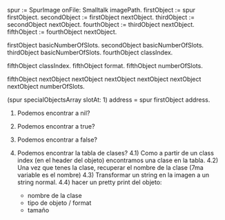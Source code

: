 spur := SpurImage onFile: Smalltalk imagePath.
firstObject := spur firstObject.
secondObject := firstObject nextObject.
thirdObject := secondObject nextObject.
fourthObject := thirdObject nextObject.
fifthObject := fourthObject nextObject.

firstObject basicNumberOfSlots.
secondObject basicNumberOfSlots.
thirdObject basicNumberOfSlots.
fourthObject classIndex.

fifthObject classIndex.
fifthObject format.
fifthObject numberOfSlots.

fifthObject nextObject nextObject nextObject nextObject nextObject nextObject numberOfSlots.

(spur specialObjectsArray slotAt: 1) address = spur firstObject address.

1) Podemos encontrar a nil?
2) Podemos encontrar a true?
3) Podemos encontrar a false?

4) Podemos encontrar la tabla de clases?
  4.1) Como a partir de un class index (en el header del objeto) encontramos una clase en la tabla.
  4.2) Una vez que tenes la clase, recuperar el nombre de la clase (7ma variable es el nombre)
  4.3) Transformar un string en la imagen a un string normal.
  4.4) hacer un pretty print del objeto:
     - nombre de la clase
     - tipo de objeto / format
     - tamaño